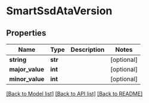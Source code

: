 # SmartSsdAtaVersion

## Properties
Name | Type | Description | Notes
------------ | ------------- | ------------- | -------------
**string** | **str** |  | [optional] 
**major_value** | **int** |  | [optional] 
**minor_value** | **int** |  | [optional] 

[[Back to Model list]](../README.md#documentation-for-models) [[Back to API list]](../README.md#documentation-for-api-endpoints) [[Back to README]](../README.md)


